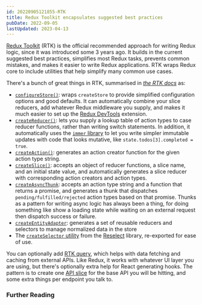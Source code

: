 ```yaml
---
id: 20220905121855-RTK
title: Redux Toolkit encapsulates suggested best practices
pubDate: 2022-09-05
lastUpdated: 2023-04-13
---
```


[Redux Toolkit](https://redux-toolkit.js.org) (RTK) is the official recommended approach for writing Redux logic, since it was introduced some 3 years ago. It builds in the current suggested best practices, simplifies most Redux tasks, prevents common mistakes, and makes it easier to write Redux applications. RTK wraps Redux core to include utilities that help simplify many common use cases.

There's a bunch of great things in RTK, summarised in <cite><a href="https://redux-toolkit.js.org/introduction/getting-started#whats-included">the RTK docs</a></cite> as:

- [`configureStore()`](https://redux-toolkit.js.org/api/configureStore): wraps `createStore` to provide simplified configuration options and good defaults. It can automatically combine your slice reducers, add whatever Redux middleware you supply, and makes it much easier to set up the [Redux DevTools](https://github.com/reduxjs/redux-devtools) extension.
- [`createReducer()`](https://redux-toolkit.js.org/api/createReducer): lets you supply a lookup table of action types to case reducer functions, rather than writing switch statements. In addition, it automatically uses the [`immer` library](https://github.com/immerjs/immer) to let you write simpler immutable updates with code that looks mutative, like `state.todos[3].completed = true`.
- [`createAction()`](https://redux-toolkit.js.org/api/createAction): generates an action creator function for the given action type string.
- [`createSlice()`](https://redux-toolkit.js.org/api/createSlice): accepts an object of reducer functions, a slice name, and an initial state value, and automatically generates a slice reducer with corresponding action creators and action types.
- [`createAsyncThunk`](https://redux-toolkit.js.org/api/createAsyncThunk): accepts an action type string and a function that returns a promise, and generates a thunk that dispatches `pending/fulfilled/rejected` action types based on that promise. Thunks as a pattern for writing async logic has always been a thing, for doing something like show a loading state while waiting on an external request then dispatch success or failure.
- [`createEntityAdapter`](https://redux-toolkit.js.org/api/createEntityAdapter): generates a set of reusable reducers and selectors to manage normalized data in the store
- The [`createSelector` utility](https://redux-toolkit.js.org/api/createSelector) from the [Reselect](https://github.com/reduxjs/reselect) library, re-exported for ease of use.

You can optionally add [RTK query](https://redux-toolkit.js.org/rtk-query/overview), which helps with data fetching and caching from external APIs. Like Redux, it works with whatever UI layer you are using, but there's optionally extra help for React generating hooks. The pattern is to create one [API slice](https://redux-toolkit.js.org/rtk-query/overview#create-an-api-slice) for the base API you will be hitting, and some extra things per endpoint you talk to.

### Further Reading
